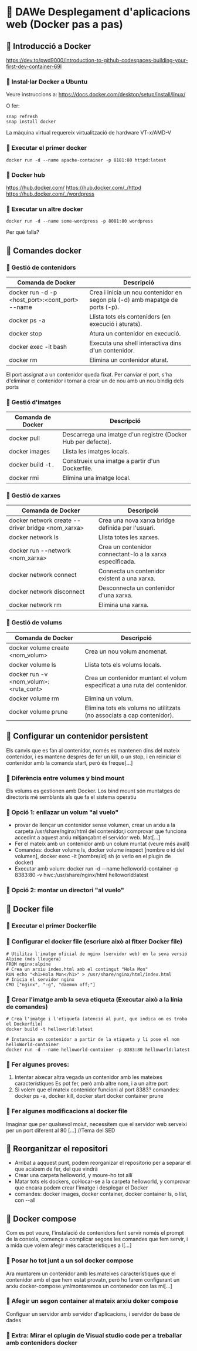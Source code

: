 # 🚀 DAWe Desplegament d'aplicacions web (Docker pas a pas)
## 🌟 Introducció a Docker
https://dev.to/pwd9000/introduction-to-github-codespaces-building-your-first-dev-container-69l

### 🔹 Instal·lar Docker a Ubuntu
Veure instruccions a:  https://docs.docker.com/desktop/setup/install/linux/

O fer:

```
snap refresh
snap install docker
```

La màquina virtual requereix virtualització de hardware VT-x/AMD-V

### 🔹 Executar el primer docker
`docker run -d --name apache-container -p 8181:80 httpd:latest`

### 🔹 Docker hub
https://hub.docker.com/
https://hub.docker.com/_/httpd
https://hub.docker.com/_/wordpress

### 🔹 Executar un altre docker
`docker run -d --name some-wordpress -p 8081:80 wordpress`

Per què falla?

## 🌟 Comandes docker

### 🔹 Gestió de contenidors
|Comanda de Docker                                             |Descripció                                                                  |
|--------------------------------------------------------------|----------------------------------------------------------------------------|
|docker run -d -p <host_port>:<cont_port> --name <nom> <imatge>|Crea i inicia un nou contenidor en segon pla (-d) amb mapatge de ports (-p).|
|docker ps -a                                                  |Llista tots els contenidors (en execució i aturats).                        |
|docker stop <contenidor>                                      |Atura un contenidor en execució.                                            |
|docker exec -it <contenidor> bash                             |Executa una shell interactiva dins d'un contenidor.                         |
|docker rm <contenidor>                                        |Elimina un contenidor aturat.                                               |

El port assignat a un contenidor queda fixat.  Per canviar el port, s'ha d'eliminar el contenidor i tornar a crear un de nou amb un nou bindig dels ports

### 🔹 Gestió d'imatges
|Comanda de Docker                                             |Descripció                                                                  |
|--------------------------------------------------------------|----------------------------------------------------------------------------|
|docker pull <imatge>                                          |Descarrega una imatge d'un registre (Docker Hub per defecte).               |
|docker images                                                 |Llista les imatges locals.                                                  |
|docker build -t <nom> .                                       |Construeix una imatge a partir d'un Dockerfile.                             |
|docker rmi <imatge>                                           |Elimina una imatge local.                                                   |


### 🔹 Gestió de xarxes
|Comanda de Docker                                             |Descripció                                                                  |
|--------------------------------------------------------------|----------------------------------------------------------------------------|
|docker network create --driver bridge <nom_xarxa>             |Crea una nova xarxa bridge definida per l'usuari.                           |
|docker network ls                                             |Llista totes les xarxes.                                                    |
|docker run --network <nom_xarxa> <imatge>                     |Crea un contenidor connectant-lo a la xarxa especificada.                   |
|docker network connect <xarxa> <contenidor>                   |Connecta un contenidor existent a una xarxa.                                |
|docker network disconnect <xarxa> <contenidor>                |Desconnecta un contenidor d'una xarxa.                                      |
|docker network rm <xarxa>                                     |Elimina una xarxa.                                                          |

### 🔹 Gestió de volums
|Comanda de Docker                                             |Descripció                                                                  |
|--------------------------------------------------------------|----------------------------------------------------------------------------|
|docker volume create <nom_volum>                              |Crea un nou volum anomenat.                                                 |
|docker volume ls                                              |Llista tots els volums locals.                                              |
|docker run -v <nom_volum>:<ruta_cont> <imatge>                |Crea un contenidor muntant el volum especificat a una ruta del contenidor.  |
|docker volume rm <volum>                                      |Elimina un volum.                                                           |
|docker volume prune                                           |Elimina tots els volums no utilitzats (no associats a cap contenidor).      |

## 🌟 Configurar un contenidor persistent
Els canvis que es fan al contenidor, només es mantenen dins del mateix contenidor, i es mantene després de fer un kill, o un stop, i en reiniciar el contenidor amb la comanda start, però és freque[...]

### 🔹 Diferència entre volumes y bind mount
Els volums es gestionen amb Docker.
Los bind mount són muntatges de directoris mé semblants als que fa el sistema operatiu

### 🔹 Opció 1: enllazar un volum "al vuelo"
   - provar de llençar un contenidor sense volumen, crear un arxiu a la carpeta /usr/share/nginx/html del contenidor,i comprovar que funciona accedint a aquest arxiu mitjançabnt el servidor web. Mat[...]
   - Fer el mateix amb un contenidor amb un colum muntat (veure més avall)
   - Comandes: docker volume ls, docker volume inspect [nombre o id del volumen], docker exec -it [nombre/id] sh (o verlo en el plugin de docker)
   - Executar amb volum: docker run -d --name helloworld-container -p 8383:80 -v hwc:/usr/share/nginx/html helloworld:latest
### 🔹 Opció 2: montar un directori "al vuelo"

## 🌟 Docker file

### 🔹 Executar el primer **Dockerfile**

### 🔹 Configurar el docker file (escriure això al fitxer Docker file)

```
# Utilitza l'imatge oficial de nginx (servidor web) en la seva versió Alpine (més lleugera)
FROM nginx:alpine
# Crea un arxiu index.html amb el contingut "Hola Mon"
RUN echo "<h1>Hola Mon</h1>" > /usr/share/nginx/html/index.html
# Inicia el servidor nginx
CMD ["nginx", "-g", "daemon off;"]
```

### 🔹 Crear l'imatge amb la seva etiqueta (Executar això a la línia de comandes)

```
# Crea l'imatge i l'etiqueta (atenció al punt, que indica on es troba el Dockerfile)
docker build -t helloworld:latest

# Instancia un contenidor a partir de la etiqueta y li pose el nom helloWorld-container
docker run -d --name helloworld-container -p 8383:80 helloworld:latest
```

### 🔹 Fer algunes proves:
1. Intentar aixecar altra vegada un contenidor amb les mateixes característiques
   Es pot fer, però amb altre nom, i a un altre port
2. Si volem que el mateix contenidor funcioni al port 8383?
   comandes: docker ps -a, docker kill, docker start docker container prune

### 🔹 Fer algunes modificacions al docker file
Imaginar que per qualsevol moiut, necessitem que el servidor web serveixi per un port diferent al 80
[...] //Tema del SED 

## 🌟 Reorganitzar el repositori
   - Arribat a aqquest punt, podem reorganizar el repositorio per a separar el que acabem de fer, del que vindrà
   - Crear una carpeta helloworld, y moure-ho tot allí
   - Matar tots els dockers, col·locar-se a la carpeta helloworld, y comprovar que encara podem crear l'imatge i desplegar el Docker
   - comandes: docker images, docker container, docker container ls, o list, con --all

## 🌟 **Docker compose**
Com es pot veure, l'instalació de contenidors fent servir només el prompt de la consola, comença a complicar segons les comandes que fem servir, i a mida que volem afegir més característiques a l[...]

### 🔹 Posar ho tot junt a un sol docker compose
Ara  muntarem un contenidor amb les mateixes característiques que el contenidor amb el que hem estat provatn, però ho farem configurant un arxiu docker-compose.ymlmontaremos un contenedor con las mi[...]

### 🔹 Afegir un segon container al mateix arxiu doker compose
Configuar un servidor amb servidor d'aplicacions, i servidor de base de dades

### 🔹 Extra: Mirar el cplugin de Visual studio code per a treballar amb contenidors docker
